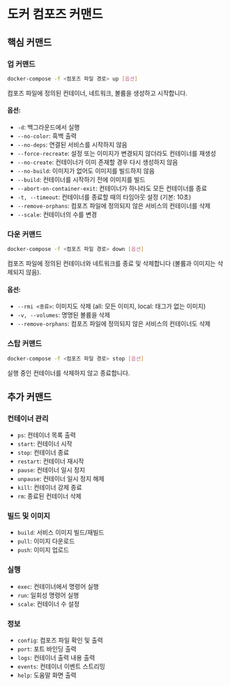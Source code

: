 # 도커 컴포즈 커맨드

## 핵심 커맨드

### 업 커맨드
```bash
docker-compose -f <컴포즈 파일 경로> up [옵션]
```

컴포즈 파일에 정의된 컨테이너, 네트워크, 볼륨을 생성하고 시작합니다.

#### 옵션:
- `-d`: 백그라운드에서 실행
- `--no-color`: 흑백 출력
- `--no-deps`: 연결된 서비스를 시작하지 않음
- `--force-recreate`: 설정 또는 이미지가 변경되지 않더라도 컨테이너를 재생성
- `--no-create`: 컨테이너가 이미 존재할 경우 다시 생성하지 않음
- `--no-build`: 이미지가 없어도 이미지를 빌드하지 않음
- `--build`: 컨테이너를 시작하기 전에 이미지를 빌드
- `--abort-on-container-exit`: 컨테이너가 하나라도 모든 컨테이너를 종료
- `-t, --timeout`: 컨테이너를 종료할 때의 타임아웃 설정 (기본: 10초)
- `--remove-orphans`: 컴포즈 파일에 정의되지 않은 서비스의 컨테이너를 삭제
- `--scale`: 컨테이너의 수를 변경

### 다운 커맨드
```bash
docker-compose -f <컴포즈 파일 경로> down [옵션]
```

컴포즈 파일에 정의된 컨테이너와 네트워크를 종료 및 삭제합니다 (볼륨과 이미지는 삭제되지 않음).

#### 옵션:
- `--rmi <종류>`: 이미지도 삭제 (all: 모든 이미지, local: 태그가 없는 이미지)
- `-v, --volumes`: 명명된 볼륨을 삭제
- `--remove-orphans`: 컴포즈 파일에 정의되지 않은 서비스의 컨테이너도 삭제

### 스탑 커맨드
```bash
docker-compose -f <컴포즈 파일 경로> stop [옵션]
```

실행 중인 컨테이너를 삭제하지 않고 종료합니다.

## 추가 커맨드

### 컨테이너 관리
- `ps`: 컨테이너 목록 출력
- `start`: 컨테이너 시작
- `stop`: 컨테이너 종료
- `restart`: 컨테이너 재시작
- `pause`: 컨테이너 일시 정지
- `unpause`: 컨테이너 일시 정지 해제
- `kill`: 컨테이너 강제 종료
- `rm`: 종료된 컨테이너 삭제

### 빌드 및 이미지
- `build`: 서비스 이미지 빌드/재빌드
- `pull`: 이미지 다운로드
- `push`: 이미지 업로드

### 실행
- `exec`: 컨테이너에서 명령어 실행
- `run`: 일회성 명령어 실행
- `scale`: 컨테이너 수 설정

### 정보
- `config`: 컴포즈 파일 확인 및 출력
- `port`: 포트 바인딩 출력
- `logs`: 컨테이너 출력 내용 출력
- `events`: 컨테이너 이벤트 스트리밍
- `help`: 도움말 화면 출력